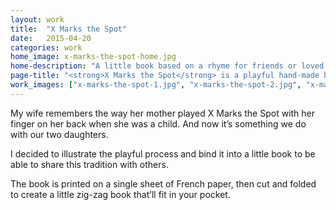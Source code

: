```yaml
---
layout: work
title:  "X Marks the Spot"
date:   2015-04-20
categories: work
home_image: x-marks-the-spot-home.jpg
home-description: "A little book based on a rhyme for friends or loved ones. This was made originally in support of our daughter&rsquo;s adoption."
page-title: "<strong>X Marks the Spot</strong> is a playful hand-made book."
work_images: ["x-marks-the-spot-1.jpg", "x-marks-the-spot-2.jpg", "x-marks-the-spot-3.jpg", "x-marks-the-spot-4.jpg"]
---
```


My wife remembers the way her mother played X Marks the Spot with her finger on her back when she was a child. And now it&rsquo;s something we do with our two daughters.

I decided to illustrate the playful process and bind it into a little book to be able to share this tradition with others.

The book is printed on a single sheet of French paper, then cut and folded to create a little zig-zag book that&rsquo;ll fit in your pocket.
